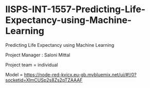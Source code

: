 # llSPS-INT-1557-Predicting-Life-Expectancy-using-Machine-Learning

Predicting Life Expectancy using Machine Learning

Project Manager : Saloni Mittal

Project team = individual

Model = https://node-red-kvicx.eu-gb.mybluemix.net/ui/#!/0?socketid=XlmCUSp2s8Zs2pTZAAAF
